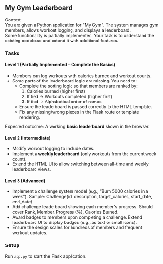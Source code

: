 ## My Gym Leaderboard

Context  
You are given a Python application for "My Gym". The system manages gym members, allows workout logging, and displays a leaderboard.  
Some functionality is partially implemented. Your task is to understand the existing codebase and extend it with additional features.

### Tasks  

#### Level 1 (Partially Implemented – Complete the Basics)  
- Members can log workouts with calories burned and workout counts.  
- Some parts of the leaderboard logic are missing. You need to:  
  - Complete the sorting logic so that members are ranked by:  
    1. Calories burned (higher first)  
    2. If tied → Workouts completed (higher first)  
    3. If tied → Alphabetical order of names  
  - Ensure the leaderboard is passed correctly to the HTML template.  
  - Fix any missing/wrong pieces in the Flask route or template rendering.  

Expected outcome: A working **basic leaderboard** shown in the browser.  

#### Level 2 (Intermediate)  
- Modify workout logging to include dates.  
- Implement a **weekly leaderboard** (only workouts from the current week count).  
- Extend the HTML UI to allow switching between all-time and weekly leaderboard views.  

#### Level 3 (Advanced)  
- Implement a challenge system model (e.g., “Burn 5000 calories in a week”). Sample: Challenge(id, description, target_calories, start_date, end_date)
- Add challenge leaderboard showing each member's progress. Should cover Rank, Member, Progress (%), Calories Burned.
- Award badges to members upon completing a challenge. Extend leaderboard UI to display badges (e.g., as text or small icons).
- Ensure the design scales for hundreds of members and frequent workout updates.  

### Setup  
Run `app.py` to start the Flask application.
